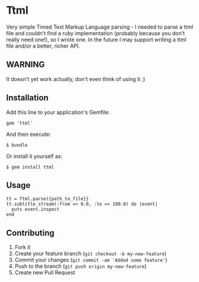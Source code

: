 # Ttml

Very simple Timed Text Markup Language parsing - I needed to parse a ttml file
and couldn't find a ruby implementation (probably because you don't really
need one!), so I wrote one. In the future I may support writing a ttml file
and/or a better, richer API.

## WARNING

It doesn't yet work actually, don't even think of using it ;)

## Installation

Add this line to your application's Gemfile:

    gem 'ttml'

And then execute:

    $ bundle

Or install it yourself as:

    $ gem install ttml

## Usage

    tt = Ttml.parse({path_to_file}}
    tt.subtitle_stream(:from => 0.0, :to => 100.0) do |event|
      puts event.inspect
    end

## Contributing

1. Fork it
2. Create your feature branch (`git checkout -b my-new-feature`)
3. Commit your changes (`git commit -am 'Added some feature'`)
4. Push to the branch (`git push origin my-new-feature`)
5. Create new Pull Request
